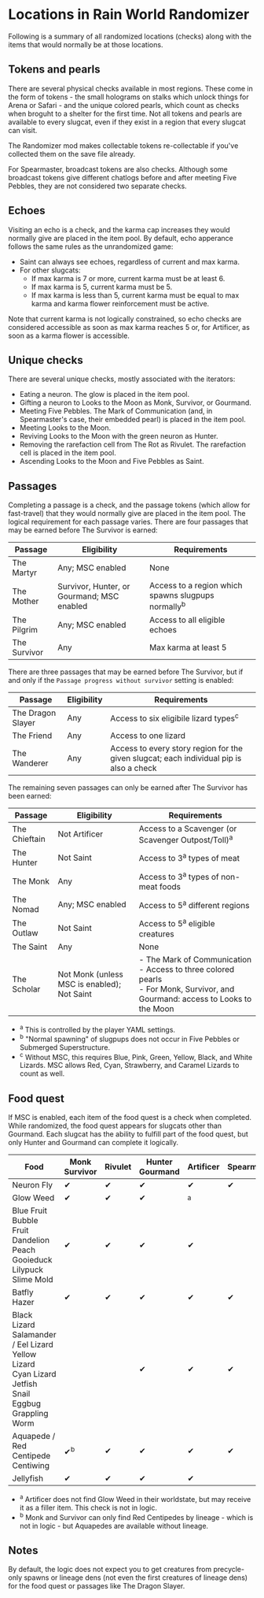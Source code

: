 # Locations in Rain World Randomizer

Following is a summary of all randomized locations (checks)
along with the items that would normally be at those locations.

## Tokens and pearls
There are several physical checks available in most regions.
These come in the form of tokens -
the small holograms on stalks which unlock things for Arena or Safari -
and the unique colored pearls, which count as checks when broguht to a shelter for the first time.
Not all tokens and pearls are available to every slugcat,
even if they exist in a region that every slugcat can visit.

The Randomizer mod makes collectable tokens re-collectable if you've collected them on the save file already.

For Spearmaster, broadcast tokens are also checks.
Although some broadcast tokens give different chatlogs before and after meeting Five Pebbles,
they are not considered two separate checks.

## Echoes
Visiting an echo is a check, and the karma cap increases they would normally give are placed in the item pool.
By default, echo apperance follows the same rules as the unrandomized game:
- Saint can always see echoes, regardless of current and max karma.
- For other slugcats:
  - If max karma is 7 or more, current karma must be at least 6.
  - If max karma is 5, current karma must be 5.
  - If max karma is less than 5, current karma must be equal to max karma
  and karma flower reinforcement must be active.

Note that current karma is not logically constrained,
so echo checks are considered accessible as soon as max karma reaches 5
or, for Artificer, as soon as a karma flower is accessible.

## Unique checks
There are several unique checks, mostly associated with the iterators:
- Eating a neuron.  The glow is placed in the item pool.
- Gifting a neuron to Looks to the Moon as Monk, Survivor, or Gourmand.
- Meeting Five Pebbles.  The Mark of Communication (and, in Spearmaster's case, their embedded pearl)
is placed in the item pool.
- Meeting Looks to the Moon.
- Reviving Looks to the Moon with the green neuron as Hunter.
- Removing the rarefaction cell from The Rot as Rivulet.  The rarefaction cell is placed in the item pool.
- Ascending Looks to the Moon and Five Pebbles as Saint.

## Passages
Completing a passage is a check, and the passage tokens (which allow for fast-travel)
that they would normally give are placed in the item pool.
The logical requirement for each passage varies.
There are four passages that may be earned before The Survivor is earned:

| Passage           | Eligibility                                 | Requirements                                                                                 |
|-------------------|---------------------------------------------|----------------------------------------------------------------------------------------------|
| The Martyr        | Any; MSC enabled                            | None                                                                                         |
| The Mother        | Survivor, Hunter, or Gourmand; MSC enabled  | Access to a region which spawns slugpups normally<sup>b</sup>                                |
| The Pilgrim       | Any; MSC enabled                            | Access to all eligible echoes                                                                |
| The Survivor      | Any                                         | Max karma at least 5                                                                         |

There are three passages that may be earned before The Survivor,
but if and only if the `Passage progress without survivor` setting is enabled:

| Passage           | Eligibility                                 | Requirements                                                                            |
|-------------------|---------------------------------------------|-----------------------------------------------------------------------------------------|
| The Dragon Slayer | Any                                         | Access to six eligibile lizard types<sup>c</sup>                                        |
| The Friend        | Any                                         | Access to one lizard                                                                    |
| The Wanderer      | Any                                         | Access to every story region for the given slugcat; each individual pip is also a check |

The remaining seven passages can only be earned after The Survivor has been earned:

| Passage       | Eligibility                                 | Requirements                                                                                                                         |
|---------------|---------------------------------------------|--------------------------------------------------------------------------------------------------------------------------------------|
| The Chieftain | Not Artificer                               | Access to a Scavenger (or Scavenger Outpost/Toll)<sup>a</sup>                                                                        |
| The Hunter    | Not Saint                                   | Access to 3<sup>a</sup> types of meat                                                                                                |
| The Monk      | Any                                         | Access to 3<sup>a</sup> types of non-meat foods                                                                                      |
| The Nomad     | Any; MSC enabled                            | Access to 5<sup>a</sup> different regions                                                                                            |  
| The Outlaw    | Not Saint                                   | Access to 5<sup>a</sup> eligible creatures                                                                                           |
| The Saint     | Any                                         | None                                                                                                                                 |
| The Scholar   | Not Monk (unless MSC is enabled); Not Saint | - The Mark of Communication<br/>- Access to three colored pearls<br/>- For Monk, Survivor, and Gourmand: access to Looks to the Moon |

- <sup>a</sup> This is controlled by the player YAML settings.
- <sup>b</sup> "Normal spawning" of slugpups does not occur in Five Pebbles or Submerged Superstructure.
- <sup>c</sup> Without MSC, this requires Blue, Pink, Green, Yellow, Black, and White Lizards.
MSC allows Red, Cyan, Strawberry, and Caramel Lizards to count as well.

## Food quest
If MSC is enabled, each item of the food quest is a check when completed.
While randomized, the food quest appears for slugcats other than Gourmand.
Each slugcat has the ability to fulfill part of the food quest,
but only Hunter and Gourmand can complete it logically.

| Food                                                                                                                           | Monk<br/>Survivor | Rivulet | Hunter<br/>Gourmand | Artificer    | Spearmaster | Saint |
|--------------------------------------------------------------------------------------------------------------------------------|-------------------|---------|---------------------|--------------|-------------|-------|
| Neuron Fly                                                                                                                     | ✔                 | ✔       | ✔                   | ✔            | ✔           | ✔     |
| Glow Weed                                                                                                                      | ✔                 | ✔       | ✔                   | <sup>a</sup> |             | ✔     |
| Blue Fruit<br/>Bubble Fruit<br/>Dandelion Peach<br/>Gooieduck<br/>Lilypuck<br/>Slime Mold                                      | ✔                 | ✔       | ✔                   | ✔            |             | ✔     |
| Batfly<br/>Hazer                                                                                                               | ✔                 | ✔       | ✔                   | ✔            | ✔           |       |
| Black Lizard<br/>Salamander / Eel Lizard<br/>Yellow Lizard<br/>Cyan Lizard<br/>Jetfish<br/>Snail<br/>Eggbug<br/>Grappling Worm |                   |         | ✔                   | ✔            | ✔           |       |
| Aquapede / Red Centipede<br/>Centiwing                                                                                         | ✔<sup>b</sup>     | ✔       | ✔                   | ✔            | ✔           |       |
| Jellyfish                                                                                                                      | ✔                 | ✔       | ✔                   | ✔            |             |       |

- <sup>a</sup> Artificer does not find Glow Weed in their worldstate,
but may receive it as a filler item.  This check is not in logic.
- <sup>b</sup> Monk and Survivor can only find Red Centipedes by lineage -
which is not in logic - but Aquapedes are available without lineage.

## Notes

By default, the logic does not expect you to get creatures
from precycle-only spawns or lineage dens (not even the first creatures of lineage dens)
for the food quest or passages like The Dragon Slayer.
